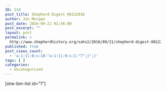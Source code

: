 ```yaml
---
ID: 134
post_title: Shepherd Digest 08122016
author: Jon Morgan
post_date: 2016-09-21 01:56:00
post_excerpt: ""
layout: post
permalink: >
  http://www.shepherdhistory.org/sahs2/2016/09/21/shepherd-digest-08122016/
published: true
post_views_count:
  - 'a:1:{i:0;s:18:"a:1:{i:0;s:1:"7";}";}'
tags: [ ]
categories:
  - Uncategorized
---
```

[otw-bm-list id="1"]